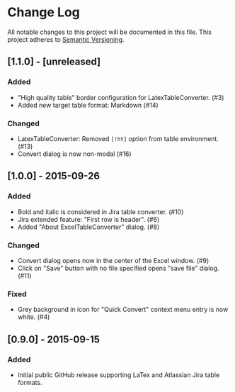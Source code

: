 # Change Log
All notable changes to this project will be documented in this file.
This project adheres to [Semantic Versioning](http://semver.org/).

## [1.1.0] - [unreleased]

### Added
- "High quality table" border configuration for LatexTableConverter. (#3)
- Added new target table format: Markdown (#14)

### Changed
- LatexTableConverter: Removed `[!ht]` option from table environment. (#13)
- Convert dialog is now non-modal (#16)

## [1.0.0] - 2015-09-26

### Added
- Bold and italic is considered in Jira table converter. (#10)
- Jira extended feature: "First row is header". (#6)
- Added "About ExcelTableConverter" dialog. (#8)

### Changed
- Convert dialog opens now in the center of the Excel window. (#9)
- Click on "Save" button with no file specified opens "save file" dialog. (#11)

### Fixed
- Grey background in icon for "Quick Convert" context menu entry is now white. (#4)

## [0.9.0] - 2015-09-15
### Added
- Initial public GitHub release supporting LaTex and Atlassian Jira table formats.